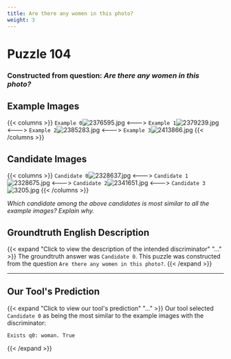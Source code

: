 ```yaml
---
title: Are there any women in this photo?
weight: 3
---
```


# Puzzle 104
### Constructed from question: _Are there any women in this photo?_


## Example Images
{{< columns >}}
`Example 0`![2376595.jpg](/gqa_images/2376595.jpg)
<--->
`Example 1`![2379239.jpg](/gqa_images/2379239.jpg)
<--->
`Example 2`![2385283.jpg](/gqa_images/2385283.jpg)
<--->
`Example 3`![2413866.jpg](/gqa_images/2413866.jpg)
{{< /columns >}}

## Candidate Images
{{< columns >}}
`Candidate 0`![2328637.jpg](/gqa_images/2328637.jpg)
<--->
`Candidate 1`![2328675.jpg](/gqa_images/2328675.jpg)
<--->
`Candidate 2`![2341651.jpg](/gqa_images/2341651.jpg)
<--->
`Candidate 3`![3205.jpg](/gqa_images/3205.jpg)
{{< /columns >}}

*Which candidate among the above candidates is most similar to all the example images? Explain why.*

## Groundtruth English Description

{{< expand "Click to view the description of the intended discriminator" "..." >}}
The groundtruth answer was `Candidate 0`. This puzzle was constructed from the question `Are there any women in this photo?`.
{{< /expand >}}

---

## Our Tool's Prediction

{{< expand "Click to view our tool's prediction" "..." >}}
Our tool selected `Candidate 0` as being the most similar to the example images with the discriminator:
```plaintext
Exists q0: woman. True
```
{{< /expand >}}
